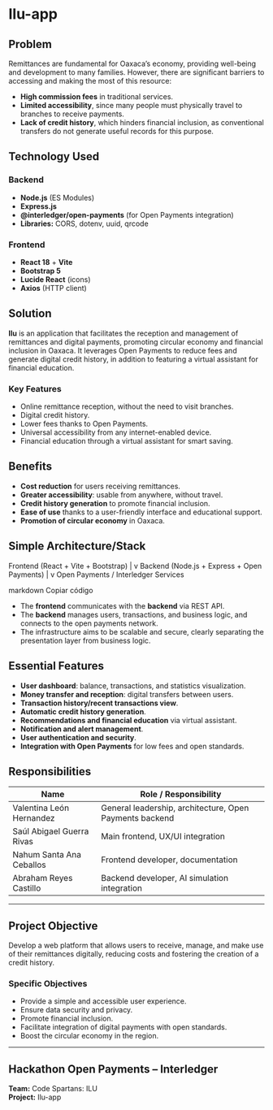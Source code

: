 # Ilu-app

## Problem

Remittances are fundamental for Oaxaca’s economy, providing well-being and development to many families. However, there are significant barriers to accessing and making the most of this resource:

- **High commission fees** in traditional services.  
- **Limited accessibility**, since many people must physically travel to branches to receive payments.  
- **Lack of credit history**, which hinders financial inclusion, as conventional transfers do not generate useful records for this purpose.  

## Technology Used

### Backend
- **Node.js** (ES Modules)  
- **Express.js**  
- **@interledger/open-payments** (for Open Payments integration)  
- **Libraries:** CORS, dotenv, uuid, qrcode  

### Frontend
- **React 18** + **Vite**  
- **Bootstrap 5**  
- **Lucide React** (icons)  
- **Axios** (HTTP client)  

## Solution

**Ilu** is an application that facilitates the reception and management of remittances and digital payments, promoting circular economy and financial inclusion in Oaxaca. It leverages Open Payments to reduce fees and generate digital credit history, in addition to featuring a virtual assistant for financial education.  

### Key Features

- Online remittance reception, without the need to visit branches.  
- Digital credit history.  
- Lower fees thanks to Open Payments.  
- Universal accessibility from any internet-enabled device.  
- Financial education through a virtual assistant for smart saving.  

## Benefits

- **Cost reduction** for users receiving remittances.  
- **Greater accessibility**: usable from anywhere, without travel.  
- **Credit history generation** to promote financial inclusion.  
- **Ease of use** thanks to a user-friendly interface and educational support.  
- **Promotion of circular economy** in Oaxaca.  

## Simple Architecture/Stack

Frontend (React + Vite + Bootstrap)
|
v
Backend (Node.js + Express + Open Payments)
|
v
Open Payments / Interledger Services

markdown
Copiar código

- The **frontend** communicates with the **backend** via REST API.  
- The **backend** manages users, transactions, and business logic, and connects to the open payments network.  
- The infrastructure aims to be scalable and secure, clearly separating the presentation layer from business logic.  

## Essential Features

- **User dashboard**: balance, transactions, and statistics visualization.  
- **Money transfer and reception**: digital transfers between users.  
- **Transaction history/recent transactions view**.  
- **Automatic credit history generation**.  
- **Recommendations and financial education** via virtual assistant.  
- **Notification and alert management**.  
- **User authentication and security**.  
- **Integration with Open Payments** for low fees and open standards.  

## Responsibilities

| Name                  | Role / Responsibility                                      |
|-----------------------|-------------------------------------------------------------|
| Valentina León Hernandez | General leadership, architecture, Open Payments backend    |
| Saúl Abigael Guerra Rivas| Main frontend, UX/UI integration                          |
| Nahum Santa Ana Ceballos | Frontend developer, documentation                         |
| Abraham Reyes Castillo   | Backend developer, AI simulation integration              |


---

## Project Objective

Develop a web platform that allows users to receive, manage, and make use of their remittances digitally, reducing costs and fostering the creation of a credit history.  

### Specific Objectives

- Provide a simple and accessible user experience.  
- Ensure data security and privacy.  
- Promote financial inclusion.  
- Facilitate integration of digital payments with open standards.  
- Boost the circular economy in the region.  

---

## Hackathon Open Payments – Interledger  
**Team:** Code Spartans: ILU  
**Project:** Ilu-app  

